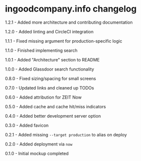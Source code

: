 # ingoodcompany.info changelog
1.2.1 - Added more architecture and contributing documentation

1.2.0 - Added linting and CircleCI integration

1.1.1 - Fixed missing argument for production-specific logic

1.1.0 - Finished implementing search

1.0.1 - Added "Architecture" section to README

1.0.0 - Added Glassdoor search functionality

0.8.0 - Fixed sizing/spacing for small screens

0.7.0 - Updated links and cleaned up TODOs

0.6.0 - Added attribution for ZEIT Now

0.5.0 - Added cache and cache hit/miss indicators

0.4.0 - Added better development server option

0.3.0 - Added favicon

0.2.1 - Added missing `--target production` to alias on deploy

0.2.0 - Added deployment via `now`

0.1.0 - Initial mockup completed
